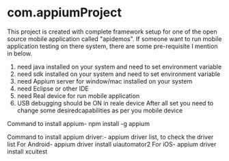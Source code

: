 # com.appiumProject
This project is created with complete framework setup for one of the open source mobile application called "apidemos".
If someone want to run mobile application testing on there system, there are some pre-requisite I mention in below.
1. need java installed on your system and need to set environment variable
2. need sdk installed on your system and need to set environment variable
3. need Appium server for window/mac installed on your system
4. need Eclipse or other IDE
5. need Real device for run mobile application
6. USB debugging should be ON in reale device
After all set you need to change some desiredcapabilities as per you mobile device

Command to install appium-
npm install -g appium


Command to install appium driver:-
appium driver list, to check the driver list
For Android- appium driver install uiautomator2
For iOS- appium driver install xcuitest

